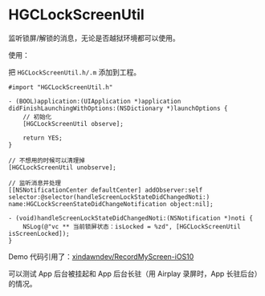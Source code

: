 # HGCLockScreenUtil

监听锁屏/解锁的消息，无论是否越狱环境都可以使用。

使用：

把 `HGCLockScreenUtil.h/.m` 添加到工程。

```
#import "HGCLockScreenUtil.h"

- (BOOL)application:(UIApplication *)application didFinishLaunchingWithOptions:(NSDictionary *)launchOptions {
    // 初始化
    [HGCLockScreenUtil observe];
	
    return YES;
}
```

```
// 不想用的时候可以清理掉
[HGCLockScreenUtil unobserve];
```

```
// 监听消息并处理
[[NSNotificationCenter defaultCenter] addObserver:self selector:@selector(handleScreenLockStateDidChangedNoti:) name:HGCLockScreenStateDidChangeNotification object:nil];

- (void)handleScreenLockStateDidChangedNoti:(NSNotification *)noti {
    NSLog(@"vc ** 当前锁屏状态：isLocked = %zd", [HGCLockScreenUtil isScreenLocked]);
}
```

Demo 代码引用了：[xindawndev/RecordMyScreen-iOS10](https://github.com/xindawndev/RecordMyScreen-iOS10)

可以测试 App 后台被挂起和 App 后台长驻（用 Airplay 录屏时，App 长驻后台）的情况。

